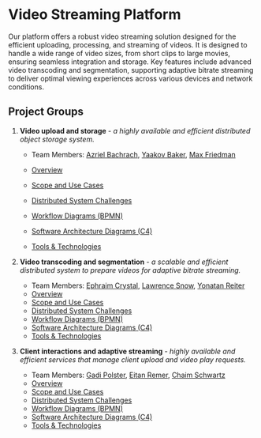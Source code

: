 # Video Streaming Platform

Our platform offers a robust video streaming solution designed for the efficient uploading, processing, and streaming of videos. It is designed to handle a wide range of video sizes, from short clips to large movies, ensuring seamless integration and storage. Key features include advanced video transcoding and segmentation, supporting adaptive bitrate streaming to deliver optimal viewing experiences across various devices and network conditions.

## Project Groups

1. **Video upload and storage** - _a highly available and efficient distributed object storage system._
   - Team Members:  [Azriel Bachrach](https://www.linkedin.com/in/azriel-bachrach/), [Yaakov Baker](https://www.linkedin.com/in/yaakovbaker01/), [Max Friedman](https://www.linkedin.com/in/max-friedman8/)

   - [Overview](./group-v1/README.md)
   - [Scope and Use Cases](./group-v1/scope.md)
   - [Distributed System Challenges](./group-v1/challenges.md)
   - [Workflow Diagrams (BPMN)](./group-v1/workflow.md)
   - [Software Architecture Diagrams (C4)](./group-v1/architecture.md)
   - [Tools & Technologies](./group-v1/technologies.md)

2. **Video transcoding and segmentation** - _a scalable and efficient distributed system to prepare videos for adaptive bitrate streaming._
   - Team Members: [Ephraim Crystal](mailto:ecrysta1@mail.yu.edu), [Lawrence Snow](mailto:lsnow@mail.yu.edu), [Yonatan Reiter](mailto:yreiter@mail.yu.edu)
   - [Overview](./group-v2/README.md)
   - [Scope and Use Cases](./group-v2/scope.md)
   - [Distributed System Challenges](./group-v2/challenges.md)
   - [Workflow Diagrams (BPMN)](./group-v2/workflow.md)
   - [Software Architecture Diagrams (C4)](./group-v2/architecture.md)
   - [Tools & Technologies](./group-v2/technologies.md)
  
3. **Client interactions and adaptive streaming** - _highly available and efficient services that manage client upload and video play requests._
   - Team Members: [Gadi Polster](mailto:gpolster@mail.yu.edu), [Eitan Remer](mailto:eremer@mail.yu.edu), [Chaim Schwartz](mailto:cschwar1@mail.yu.edu)
   - [Overview](./group-v3/README.md)
   - [Scope and Use Cases](./group-v3/scope.md)
   - [Distributed System Challenges](./group-v3/challenges.md)
   - [Workflow Diagrams (BPMN)](./group-v3/workflow.md)
   - [Software Architecture Diagrams (C4)](./group-v3/architecture.md)
   - [Tools & Technologies](./group-v3/technologies.md)
